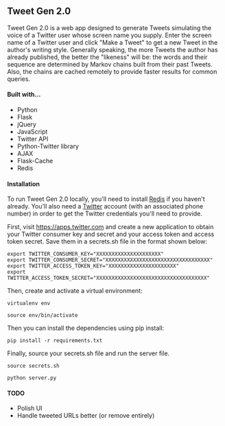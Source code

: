 ## Tweet Gen 2.0

Tweet Gen 2.0 is a web app designed to generate Tweets simulating the voice of a Twitter user whose screen name you supply. Enter the screen name of a Twitter user and click "Make a Tweet" to get a new Tweet in the author's writing style. Generally speaking, the more Tweets the author has already published, the better the "likeness" will be: the words and their sequence are determined by Markov chains built from their past Tweets. Also, the chains are cached remotely to provide faster results for common queries.

#### Built with...

* Python
* Flask
* jQuery
* JavaScript
* Twitter API
* Python-Twitter library
* AJAX
* Flask-Cache
* Redis

#### Installation

To run Tweet Gen 2.0 locally, you'll need to install [Redis](https://redis.io/) if you haven't already. You'll also need a [Twitter](https://twitter.com/) account (with an associated phone number) in order to get the Twitter credentials you'll need to provide.

First, visit https://apps.twitter.com and create a new application to obtain your Twitter consumer key and secret and your access token and access token secret. Save them in a secrets.sh file in the format shown below:
```
export TWITTER_CONSUMER_KEY="XXXXXXXXXXXXXXXXXXXXX"
export TWITTER_CONSUMER_SECRET="XXXXXXXXXXXXXXXXXXXXXXXXXXXXXXXXXX"
export TWITTER_ACCESS_TOKEN_KEY="XXXXXXXXXXXXXXXXXXXXXX"
export TWITTER_ACCESS_TOKEN_SECRET="XXXXXXXXXXXXXXXXXXXXXXXXXXXXXXXXXXXX"
```

Then, create and activate a virtual environment:
```
virtualenv env
```
```
source env/bin/activate
```
Then you can install the dependencies using pip install:

```
pip install -r requirements.txt
```
Finally, source your secrets.sh file and run the server file.
```
source secrets.sh
```
```
python server.py
```
#### TODO

* Polish UI
* Handle tweeted URLs better (or remove entirely)



